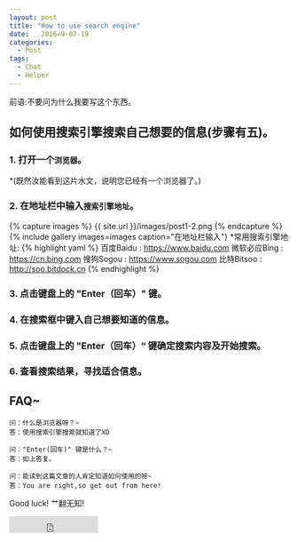 ```yaml
---
layout: post
title: "How to use search engine"
date:   2016=9-07-19
categories:
  - Post
tags:
  - Chat
  - Helper
---
```

前语:不要问为什么我要写这个东西。
## 如何使用搜索引擎搜索自己想要的信息(步骤有五)。
### 1. 打开一个`浏览器`。
*(既然汝能看到这片水文，说明您已经有一个浏览器了。)
### 2. 在地址栏中输入`搜索引擎地址`。
{% capture images %}
{{ site.url }}/images/post1-2.png
{% endcapture %}
{% include gallery images=images caption="在地址栏输入"}
*常用搜索引擎地址:
{% highlight yaml %}
百度Baidu : https://www.baidu.com
微软必应Bing : https://cn.bing.com
搜狗Sogou : https://www.sogou.com
比特Bitsoo : http://soo.bitdock.cn
{% endhighlight %}
### 3. 点击键盘上的 "Enter（回车）" 键。
### 4. 在搜索框中键入自己想要知道的信息。
### 5. 点击键盘上的 "Enter（回车）“ 键确定搜索内容及开始搜索。
### 6. 查看搜索结果，寻找适合信息。


## FAQ~
```
问：什么是浏览器呀？~
答：使用搜索引擎搜索就知道了XD

问："Enter(回车)" 键是什么？~
答：如上答复。

问：能读到这篇文章的人肯定知道如何使用的呀~
答：You are right,so get out from here!
```
Good luck!
艹翻无知!

<iframe src="https://ghbtns.com/github-btn.html?user=DreamMingHe&repo=Halve&type=star&count=true&size=large" frameborder="0" scrolling="0" width="160px" height="30px"></iframe>    
